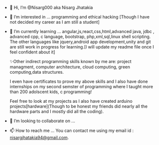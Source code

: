 - 👋 Hi, I’m @Nisarg000 aka Nisarg Jhatakia
- 👀 I’m interested in ... programming and ethical hacking [Though I have not decided my career as I am still a student]
- 🌱 I’m currently learning ... angular,js,react,css,html,advanced java, jdbc , advanced cpp, c language, bootstrap, php,xml,sql,linux shell scripting.
  The other languages like jquery,android app development,unity and git are still work in progress for learning.[I will update my readme file once I feel confident about it]
  
  ✨Other indirect programming skills known by me are: project managment, computer architecture, cloud computing, green computing,data structures.
  
  I even have certificates to prove my above skills and I also have done internships on my second semster of programming where I taught more than 200 adolscent kids, c programming!
  
  Feel free to look at my projects as I also have created arduino projects[hardware](Though to be honest my friends did nearly all the hardware parts and I mostly did all the coding).
  
- 💞️ I’m looking to collaborate on ...
- 📫 How to reach me ... You can contact me using my email id : nisargjhatakia94@gmail.com.
